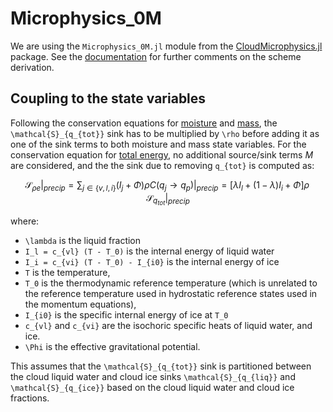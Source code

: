# Microphysics_0M

We are using the `Microphysics_0M.jl` module
  from the [CloudMicrophysics.jl](https://github.com/CliMA/CloudMicrophysics.jl) package.
See the [documentation](https://clima.github.io/CloudMicrophysics.jl/dev/Microphysics_0M/)
  for further comments on the scheme derivation.

## Coupling to the state variables

Following the conservation equations for
[moisture](https://clima.github.io/ClimateMachine.jl/latest/Theory/Atmos/AtmosModel/#Moisture)
and [mass](https://clima.github.io/ClimateMachine.jl/latest/Theory/Atmos/AtmosModel/#Mass),
the ``\mathcal{S}_{q_{tot}}`` sink has to be multiplied by ``\rho`` before
  adding it as one of the sink terms to both moisture and mass state variables.
For the conservation equation for
[total energy](https://clima.github.io/ClimateMachine.jl/latest/Theory/Atmos/AtmosModel/#Energy),
  no additional source/sink terms $M$ are considered, and the
  the sink due to removing ``q_{tot}`` is computed as:
```math
\begin{equation}
\left. \mathcal{S}_{\rho e} \right|_{precip} =
  \left. \sum_{j\in\{v,l,i\}}(I_j + \Phi)  \rho C(q_j \rightarrow q_p) \right|_{precip} =
  \left[\lambda I_l + (1 - \lambda) I_i + \Phi \right]
  \rho \, \left.\mathcal{S}_{q_{tot}} \right|_{precip}
\end{equation}
```
where:
 - ``\lambda`` is the liquid fraction
 - ``I_l = c_{vl} (T - T_0)`` is the internal energy of liquid water
 - ``I_i = c_{vi} (T - T_0) - I_{i0}`` is the internal energy of ice
 - ``T`` is the temperature,
 - ``T_0`` is the thermodynamic reference temperature (which is unrelated to the reference temperature used in hydrostatic reference states used in the momentum equations),
 - ``I_{i0}`` is the specific internal energy of ice at ``T_0``
 - ``c_{vl}`` and ``c_{vi}`` are the isochoric specific heats
     of liquid water, and ice.
 - ``\Phi`` is the effective gravitational potential.

This assumes that the ``\mathcal{S}_{q_{tot}}`` sink is partitioned between the
  cloud liquid water and cloud ice sinks
  ``\mathcal{S}_{q_{liq}}`` and ``\mathcal{S}_{q_{ice}}`` based on the
  cloud liquid water and cloud ice fractions.
